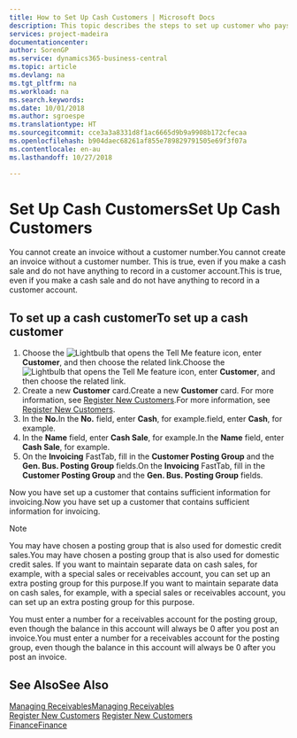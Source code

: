 ```yaml
---
title: How to Set Up Cash Customers | Microsoft Docs
description: This topic describes the steps to set up customer who pays in cash.
services: project-madeira
documentationcenter: 
author: SorenGP
ms.service: dynamics365-business-central
ms.topic: article
ms.devlang: na
ms.tgt_pltfrm: na
ms.workload: na
ms.search.keywords: 
ms.date: 10/01/2018
ms.author: sgroespe
ms.translationtype: HT
ms.sourcegitcommit: cce3a3a8331d8f1ac6665d9b9a9908b172cfecaa
ms.openlocfilehash: b904daec68261af855e789829791505e69f3f07a
ms.contentlocale: en-au
ms.lasthandoff: 10/27/2018

---
```

# <a name="set-up-cash-customers"></a><span data-ttu-id="59822-103">Set Up Cash Customers</span><span class="sxs-lookup"><span data-stu-id="59822-103">Set Up Cash Customers</span></span>
<span data-ttu-id="59822-104">You cannot create an invoice without a customer number.</span><span class="sxs-lookup"><span data-stu-id="59822-104">You cannot create an invoice without a customer number.</span></span> <span data-ttu-id="59822-105">This is true, even if you make a cash sale and do not have anything to record in a customer account.</span><span class="sxs-lookup"><span data-stu-id="59822-105">This is true, even if you make a cash sale and do not have anything to record in a customer account.</span></span>  

## <a name="to-set-up-a-cash-customer"></a><span data-ttu-id="59822-106">To set up a cash customer</span><span class="sxs-lookup"><span data-stu-id="59822-106">To set up a cash customer</span></span>  
1.  <span data-ttu-id="59822-107">Choose the ![Lightbulb that opens the Tell Me feature](media/ui-search/search_small.png "Tell me what you want to do") icon, enter **Customer**, and then choose the related link.</span><span class="sxs-lookup"><span data-stu-id="59822-107">Choose the ![Lightbulb that opens the Tell Me feature](media/ui-search/search_small.png "Tell me what you want to do") icon, enter **Customer**, and then choose the related link.</span></span>  
2.  <span data-ttu-id="59822-108">Create a new **Customer** card.</span><span class="sxs-lookup"><span data-stu-id="59822-108">Create a new **Customer** card.</span></span> <span data-ttu-id="59822-109">For more information, see [Register New Customers](sales-how-register-new-customers.md).</span><span class="sxs-lookup"><span data-stu-id="59822-109">For more information, see [Register New Customers](sales-how-register-new-customers.md).</span></span>
3.  <span data-ttu-id="59822-110">In the **No.**</span><span class="sxs-lookup"><span data-stu-id="59822-110">In the **No.**</span></span> <span data-ttu-id="59822-111">field, enter **Cash**, for example.</span><span class="sxs-lookup"><span data-stu-id="59822-111">field, enter **Cash**, for example.</span></span>  
4.  <span data-ttu-id="59822-112">In the **Name** field, enter **Cash Sale**, for example.</span><span class="sxs-lookup"><span data-stu-id="59822-112">In the **Name** field, enter **Cash Sale**, for example.</span></span>  
5.  <span data-ttu-id="59822-113">On the **Invoicing** FastTab, fill in the **Customer Posting Group** and the **Gen. Bus. Posting Group** fields.</span><span class="sxs-lookup"><span data-stu-id="59822-113">On the **Invoicing** FastTab, fill in the **Customer Posting Group** and the **Gen. Bus. Posting Group** fields.</span></span>  

 <span data-ttu-id="59822-114">Now you have set up a customer that contains sufficient information for invoicing.</span><span class="sxs-lookup"><span data-stu-id="59822-114">Now you have set up a customer that contains sufficient information for invoicing.</span></span>  

> [!NOTE]  
>  <span data-ttu-id="59822-115">You may have chosen a posting group that is also used for domestic credit sales.</span><span class="sxs-lookup"><span data-stu-id="59822-115">You may have chosen a posting group that is also used for domestic credit sales.</span></span> <span data-ttu-id="59822-116">If you want to maintain separate data on cash sales, for example, with a special sales or receivables account, you can set up an extra posting group for this purpose.</span><span class="sxs-lookup"><span data-stu-id="59822-116">If you want to maintain separate data on cash sales, for example, with a special sales or receivables account, you can set up an extra posting group for this purpose.</span></span>  
>   
>  <span data-ttu-id="59822-117">You must enter a number for a receivables account for the posting group, even though the balance in this account will always be 0 after you post an invoice.</span><span class="sxs-lookup"><span data-stu-id="59822-117">You must enter a number for a receivables account for the posting group, even though the balance in this account will always be 0 after you post an invoice.</span></span>  

## <a name="see-also"></a><span data-ttu-id="59822-118">See Also</span><span class="sxs-lookup"><span data-stu-id="59822-118">See Also</span></span>
[<span data-ttu-id="59822-119">Managing Receivables</span><span class="sxs-lookup"><span data-stu-id="59822-119">Managing Receivables</span></span>](receivables-manage-receivables.md)  
<span data-ttu-id="59822-120">[Register New Customers](sales-how-register-new-customers.md)  </span><span class="sxs-lookup"><span data-stu-id="59822-120">[Register New Customers](sales-how-register-new-customers.md)  </span></span>  
[<span data-ttu-id="59822-121">Finance</span><span class="sxs-lookup"><span data-stu-id="59822-121">Finance</span></span>](finance.md)  


